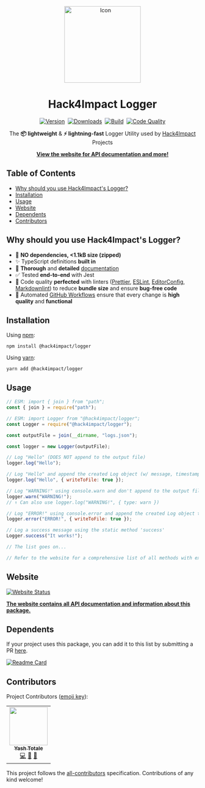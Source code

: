 <p align="center"><img alt="Icon" width="200" src="https://raw.githubusercontent.com/hack4impact/logger/main/static/images/icon.svg"/></p>

<h1 align="center">Hack4Impact Logger</h1>

<p align="center">
<a href="https://www.npmjs.com/package/@hack4impact/logger"><img src="https://img.shields.io/npm/v/@hack4impact/logger?logo=npm&logoColor=FFFFFF&labelColor=000000&label=Version&style=flat-square" alt="Version"/></a>&nbsp;
<a href="https://www.npmjs.com/package/@hack4impact/logger"><img src="https://img.shields.io/npm/dt/@hack4impact/logger?logo=npm&logoColor=FFFFFF&labelColor=000000&label=Downloads&style=flat-square" alt="Downloads"/></a>&nbsp;
<a href="https://github.com/hack4impact/logger/actions?query=workflow%3A%22Node+CI%22"><img src="https://img.shields.io/github/workflow/status/hack4impact/logger/Node%20CI?logo=github&logoColor=FFFFFF&labelColor=000000&label=Build&style=flat-square" alt="Build"/></a>&nbsp;
<a href="https://lgtm.com/projects/g/hack4impact/logger/context:javascript"><img src="https://img.shields.io/lgtm/grade/javascript/github/hack4impact/logger?logo=lgtm&logoColor=FFFFFF&labelColor=000000&label=Code%20Quality&style=flat-square" alt="Code Quality"/></a>
</p>

<p align="center">The <strong>📦 lightweight</strong> & <strong>⚡ lightning-fast</strong> Logger Utility used by <a href="https://hack4impact.org/">Hack4Impact</a> Projects</p>

<p align="center"><strong><a href="https://hack4impact.github.io/logger/">View the website for API documentation and more!</a></strong></p>

## Table of Contents

- [Why should you use Hack4Impact's Logger?](#why-should-you-use-hack4impacts-logger)
- [Installation](#installation)
- [Usage](#usage)
- [Website](#website)
- [Dependents](#dependents)
- [Contributors](#contributors)

## Why should you use Hack4Impact's Logger?

- 🚀 **NO dependencies, <1.1kB size (zipped)**
- ✨ TypeScript definitions **built in**
- 📖 **Thorough** and **detailed** [documentation](https://hack4impact.github.io/logger/docs/classes/logger)
- ✅ Tested **end-to-end** with Jest
- 🌟 Code quality **perfected** with linters ([Prettier](https://prettier.io/), [ESLint](https://eslint.org/), [EditorConfig](https://editorconfig.org/), [Markdownlint](https://github.com/DavidAnson/markdownlint)) to reduce **bundle size** and ensure **bug-free code**
- 💫 Automated [GitHub Workflows](https://github.com/hack4impact/logger/actions?query=workflow%3A%22Node+CI%22) ensure that every change is **high quality** and **functional**

## Installation

Using [npm](https://www.npmjs.com):

```shell
npm install @hack4impact/logger
```

Using [yarn](https://yarnpkg.com/):

```shell
yarn add @hack4impact/logger
```

## Usage

```javascript
// ESM: import { join } from "path";
const { join } = require("path");

// ESM: import Logger from "@hack4impact/logger";
const Logger = require("@hack4impact/logger");

const outputFile = join(__dirname, "logs.json");

const logger = new Logger(outputFile);

// Log "Hello" (DOES NOT append to the output file)
logger.log("Hello");

// Log "Hello" and append the created Log object (w/ message, timestamp, index) to the output file
logger.log("Hello", { writeToFile: true });

// Log "WARNING!" using console.warn and don't append to the output file
logger.warn("WARNING!");
// ↑ Can also use logger.log("WARNING!", { type: warn })

// Log "ERROR!" using console.error and append the created Log object to the output file
logger.error("ERROR!", { writeToFile: true });

// Log a success message using the static method 'success'
Logger.success("It works!");

// The list goes on...

// Refer to the website for a comprehensive list of all methods with examples
```

## Website

[![Website Status](https://img.shields.io/website?url=https%3A%2F%2Fhack4impact.github.io%2Flogger%2F&style=flat-square&logo=github)](https://hack4impact.github.io/logger/)

**[The website contains all API documentation and information about this package.](https://hack4impact.github.io/logger/)**

## Dependents

If your project uses this package, you can add it to this list by submitting a PR [here](https://github.com/hack4impact/logger/pulls).

[![Readme Card](https://github-readme-stats.vercel.app/api/pin/?username=hack4impact&repo=feedback-survey-automation&show_owner=true)](https://github.com/hack4impact/feedback-survey-automation)

## Contributors

Project Contributors ([emoji key](https://allcontributors.org/docs/en/emoji-key)):

<!-- ALL-CONTRIBUTORS-LIST:START - Do not remove or modify this section -->
<!-- prettier-ignore-start -->
<!-- markdownlint-disable -->
<table>
  <tr>
    <td align="center"><a href="https://github.com/YashTotale"><img src="https://avatars.githubusercontent.com/u/30784592?v=4?s=100" width="100px;" alt=""/><br /><sub><b>Yash Totale</b></sub></a><br /><a href="https://github.com/hack4impact/logger/commits?author=YashTotale" title="Code">💻</a> <a href="#ideas-YashTotale" title="Ideas, Planning, & Feedback">🤔</a> <a href="https://github.com/hack4impact/logger/commits?author=YashTotale" title="Documentation">📖</a></td>
  </tr>
</table>

<!-- markdownlint-restore -->
<!-- prettier-ignore-end -->

<!-- ALL-CONTRIBUTORS-LIST:END -->

This project follows the [all-contributors](https://github.com/all-contributors/all-contributors) specification. Contributions of any kind welcome!
